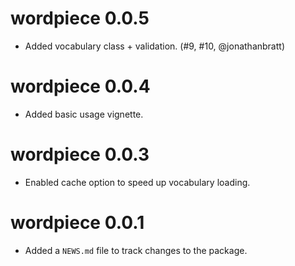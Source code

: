 # wordpiece 0.0.5

* Added vocabulary class + validation. (#9, #10, @jonathanbratt)

# wordpiece 0.0.4

* Added basic usage vignette.

# wordpiece 0.0.3

* Enabled cache option to speed up vocabulary loading.

# wordpiece 0.0.1

* Added a `NEWS.md` file to track changes to the package.
